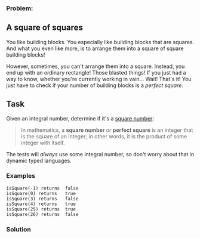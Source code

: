 ### Problem:
<h2 id="a-square-of-squares">A square of squares</h2>
<p>You like building blocks. You especially like building blocks that are squares. And what you even like more, is to arrange them into a square of square building blocks!</p>
<p>However, sometimes, you can&apos;t arrange them into a square. Instead, you end up with an ordinary rectangle! Those blasted things! If you just had a way to know, whether you&apos;re currently working in vain&#x2026; Wait! That&apos;s it! You just have to check if your number of building blocks is a <em>perfect square</em>.</p>
<h2 id="task">Task</h2>
<p>Given an integral number, determine if it&apos;s a <a href="https://en.wikipedia.org/wiki/Square_number" target="_blank">square number</a>:</p>
<blockquote>
<p>In mathematics, a <strong>square number</strong> or <strong>perfect square</strong> is an integer that is the square of an integer; in other words, it is the product of some integer with itself.</p>
</blockquote>
<p>The tests will <em>always</em> use some integral number, so don&apos;t worry about that in dynamic typed languages.</p>
<h3 id="examples">Examples</h3>
<pre style="display: none;"><code>is_square (-1) # =&gt; false
is_square   0 # =&gt; true
is_square   3 # =&gt; false
is_square   4 # =&gt; true
is_square  25 # =&gt; true
is_square  26 # =&gt; false</code></pre><pre><code class="language-scala">isSquare(<span class="hljs-number">-1</span>) returns  <span class="hljs-literal">false</span>
isSquare(<span class="hljs-number">0</span>) returns   <span class="hljs-literal">true</span>
isSquare(<span class="hljs-number">3</span>) returns   <span class="hljs-literal">false</span>
isSquare(<span class="hljs-number">4</span>) returns   <span class="hljs-literal">true</span>
isSquare(<span class="hljs-number">25</span>) returns  <span class="hljs-literal">true</span>  
isSquare(<span class="hljs-number">26</span>) returns  <span class="hljs-literal">false</span></code></pre>
<pre style="display: none;"><code class="language-c">is_square(<span class="hljs-number">-1</span>) <span class="hljs-comment">// returns false</span>
is_square(<span class="hljs-number">0</span>)  <span class="hljs-comment">// returns true</span>
is_square(<span class="hljs-number">3</span>)  <span class="hljs-comment">// returns false</span>
is_square(<span class="hljs-number">4</span>)  <span class="hljs-comment">// returns true</span>
is_square(<span class="hljs-number">25</span>) <span class="hljs-comment">// returns true  </span>
is_square(<span class="hljs-number">26</span>) <span class="hljs-comment">// returns false</span></code></pre>
<pre style="display: none;"><code class="language-julia">issquare(-<span class="hljs-number">1</span>) <span class="hljs-comment"># returns false</span>
issquare(<span class="hljs-number">0</span>)  <span class="hljs-comment"># returns true</span>
issquare(<span class="hljs-number">3</span>)  <span class="hljs-comment"># returns false</span>
issquare(<span class="hljs-number">4</span>)  <span class="hljs-comment"># returns true</span>
issquare(<span class="hljs-number">25</span>) <span class="hljs-comment"># returns true  </span>
issquare(<span class="hljs-number">26</span>) <span class="hljs-comment"># returns false</span></code></pre>
<pre style="display: none;"><code class="language-elixir">Math.square?(<span class="hljs-number">-1</span>) <span class="hljs-comment"># returns false</span>
Math.square?(0)  <span class="hljs-comment"># returns true</span>
Math.square?(<span class="hljs-number">3</span>)  <span class="hljs-comment"># returns false</span>
Math.square?(<span class="hljs-number">4</span>)  <span class="hljs-comment"># returns true</span>
Math.square?(<span class="hljs-number">25</span>) <span class="hljs-comment"># returns true  </span>
Math.square?(<span class="hljs-number">26</span>) <span class="hljs-comment"># returns false</span></code></pre>

### Solution
